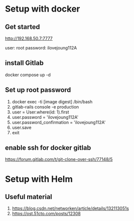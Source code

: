 # Setup with docker

## Get started

http://192.168.50.7:7777

user: root
password: ilovejoung112A

## install Gitlab 

docker compose up -d

## Set up root password

1. docker exec -ti [image digest] /bin/bash
2. gitlab-rails console -e production
3. user = User.where(id: 1).first
4. user.password = 'ilovejoung112A'
5. user.password_confirmation = 'ilovejoung112A'
6. user.save
7. exit

## enable ssh for docker gitlab
https://forum.gitlab.com/t/git-clone-over-ssh/77148/5



# Setup with Helm

## Useful material

1. https://blog.csdn.net/networken/article/details/132113051s
2. https://ost.51cto.com/posts/12308